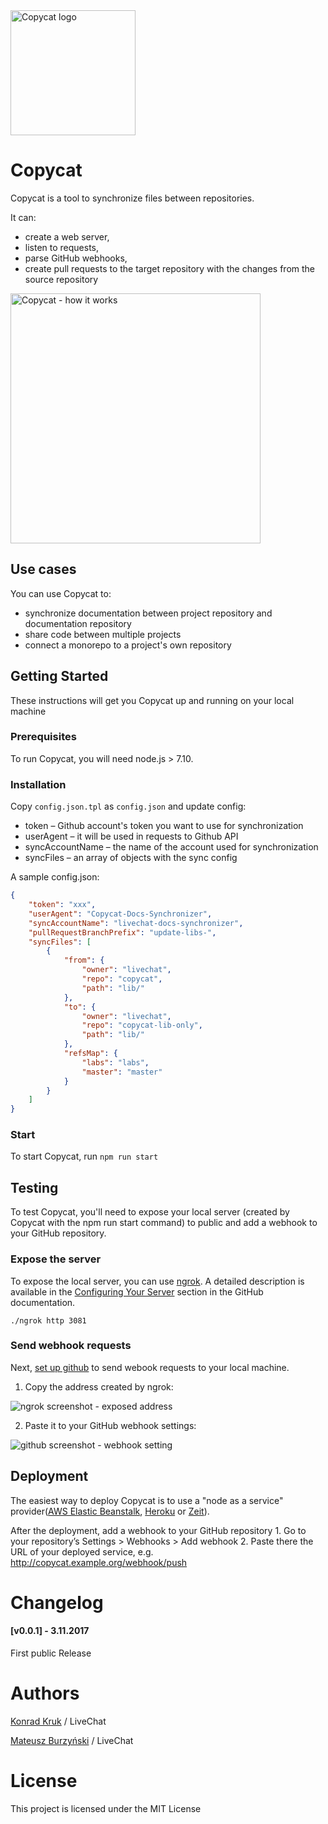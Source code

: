 <img src="https://static.staging.livechatinc.com/1520/OY0OYN7GUH/fd36406499d70e560c0e61b19fa1a392/copycat.png" alt="Copycat logo" width="200px">

# Copycat

Copycat is a tool to synchronize files between repositories.

It can:
- create a web server,
- listen to requests,
- parse GitHub webhooks,
- create pull requests to the target repository with the changes from the source repository

<img src="https://static.staging.livechatinc.com/1520/OY0O0Q2OFU/c8d6a88d4a2467e03c993acaddd445f7/copycat-chart.png" alt="Copycat - how it works" width="400px">

## Use cases

You can use Copycat to:

- synchronize documentation between project repository and documentation repository
- share code between multiple projects
- connect a monorepo to a project's own repository

## Getting Started

These instructions will get you Copycat up and running on your local machine

### Prerequisites

To run Copycat, you will need node.js > 7.10.

### Installation

Copy `config.json.tpl` as `config.json` and update config:

- token – Github account's token you want to use for synchronization
- userAgent – it will be used in requests to Github API
- syncAccountName – the name of the account used for synchronization
- syncFiles – an array of objects with the sync config

A sample config.json:

```json
{
    "token": "xxx",
    "userAgent": "Copycat-Docs-Synchronizer",
    "syncAccountName": "livechat-docs-synchronizer",
    "pullRequestBranchPrefix": "update-libs-",
    "syncFiles": [
        {
            "from": {
                "owner": "livechat",
                "repo": "copycat",
                "path": "lib/"
            },
            "to": {
                "owner": "livechat",
                "repo": "copycat-lib-only",
                "path": "lib/"
            },
            "refsMap": {
                "labs": "labs",
                "master": "master"
            }
        }
    ]
}

```

### Start

To start Copycat, run `npm run start`

## Testing

To test Copycat, you'll need to expose your local server (created by Copycat with the npm run start command) to public and add a webhook to your GitHub repository.

### Expose the server

To expose the local server, you can use [ngrok](https://ngrok.com/). A detailed description is available in the [Configuring Your Server](https://developer.github.com/webhooks/configuring/) section in the GitHub documentation.

```
./ngrok http 3081
```

### Send webhook requests

Next, [set up github](https://developer.github.com/webhooks/creating/) to send webook requests to your local machine.

1. Copy the address created by ngrok:

<img src="https://static.staging.livechatinc.com/1520/OY0O0S6C34/5758871df367f1d68cc246dc3dc39331/config1.png" alt="ngrok screenshot - exposed address">

2. Paste it to your GitHub webhook settings:

<img src="https://static.staging.livechatinc.com/1520/OY0O0S6C34/4a728e5227c1d1e45dd63d39b0f691d4/config2.png" alt="github screenshot - webhook setting">

## Deployment

The easiest way to deploy Copycat is to use a "node as a service" provider([AWS Elastic Beanstalk](https://aws.amazon.com/elasticbeanstalk/), [Heroku](https://heroku.com) or [Zeit](https://zeit.co/)).

After the deployment, add a webhook to your GitHub repository
    1. Go to your repository’s Settings > Webhooks > Add webhook
    2. Paste there the URL of your deployed service, e.g. http://copycat.example.org/webhook/push

# Changelog

#### [v0.0.1] - 3.11.2017
First public Release

# Authors

[Konrad Kruk](https://twitter.com/konradkpl) / LiveChat

[Mateusz Burzyński](https://twitter.com/AndaristRake) / LiveChat

# License

This project is licensed under the MIT License 

